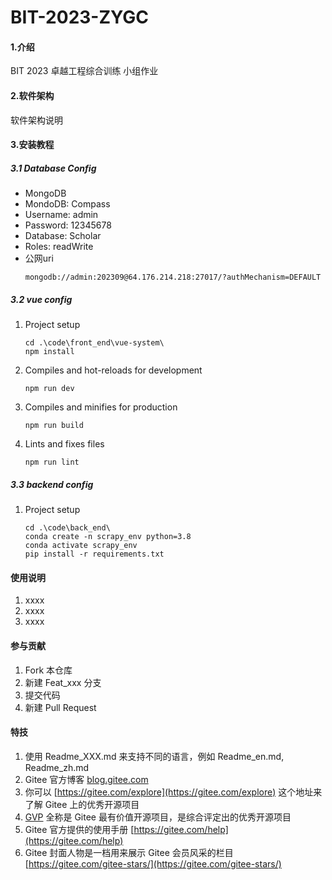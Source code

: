 # BIT-2023-ZYGC

#### 1.介绍
BIT 2023 卓越工程综合训练 小组作业

#### 2.软件架构
软件架构说明


#### 3.安装教程

##### 3.1 Database Config

- MongoDB
- MondoDB: Compass
- Username: admin
- Password: 12345678
- Database: Scholar
- Roles: readWrite
- 公网uri
  ```
  mongodb://admin:202309@64.176.214.218:27017/?authMechanism=DEFAULT
  ```

##### 3.2 vue config

1.  Project setup
    ```
    cd .\code\front_end\vue-system\
    npm install
    ```

2.  Compiles and hot-reloads for development
    ```
    npm run dev
    ```
3.  Compiles and minifies for production
    ```
    npm run build
    ```
4.  Lints and fixes files
    ```
    npm run lint
    ```

##### 3.3 backend config

1.  Project setup
    ```
    cd .\code\back_end\
    conda create -n scrapy_env python=3.8
    conda activate scrapy_env
    pip install -r requirements.txt
    ```


#### 使用说明

1.  xxxx
2.  xxxx
3.  xxxx

#### 参与贡献

1.  Fork 本仓库
2.  新建 Feat_xxx 分支
3.  提交代码
4.  新建 Pull Request


#### 特技

1.  使用 Readme\_XXX.md 来支持不同的语言，例如 Readme\_en.md, Readme\_zh.md
2.  Gitee 官方博客 [blog.gitee.com](https://blog.gitee.com)
3.  你可以 [https://gitee.com/explore](https://gitee.com/explore) 这个地址来了解 Gitee 上的优秀开源项目
4.  [GVP](https://gitee.com/gvp) 全称是 Gitee 最有价值开源项目，是综合评定出的优秀开源项目
5.  Gitee 官方提供的使用手册 [https://gitee.com/help](https://gitee.com/help)
6.  Gitee 封面人物是一档用来展示 Gitee 会员风采的栏目 [https://gitee.com/gitee-stars/](https://gitee.com/gitee-stars/)
